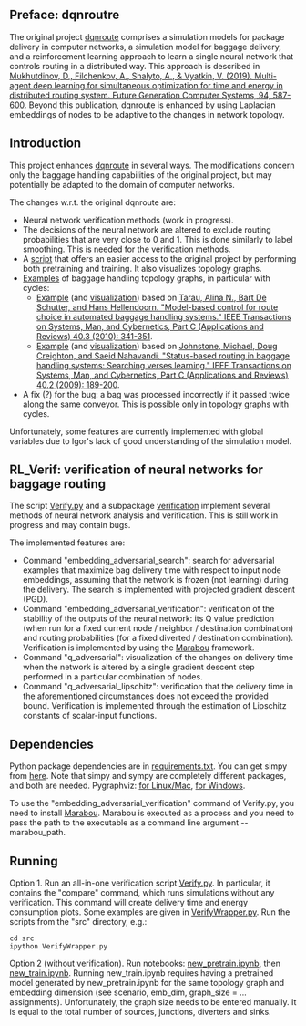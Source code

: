 ## Preface: dqnroutre

The original project [dqnroute](https://github.com/flyingleafe/dqnroute) comprises a simulation models for package delivery in computer networks, a simulation model for baggage delivery, and a reinforcement learning approach to learn a single neural network that controls routing in a distributed way. This approach is described in [Mukhutdinov, D., Filchenkov, A., Shalyto, A., & Vyatkin, V. (2019). Multi-agent deep learning for simultaneous optimization for time and energy in distributed routing system. Future Generation Computer Systems, 94, 587-600](https://www.sciencedirect.com/science/article/pii/S0167739X18309087?casa_token=3O7gKwF4KRAAAAAA:Ia9qKHkdtgvekRjrCL_M7U5jBFpIYCVPMUagJTf88lWfjJrv6D7zNkaJyYIPj9mculdSsbLXYhI). Beyond this publication, dqnroute is enhanced by using Laplacian embeddings of nodes to be adaptive to the changes in network topology.

## Introduction

This project enhances [dqnroute](https://github.com/flyingleafe/dqnroute) in several ways.
The modifications concern only the baggage handling capabilities of the original project, but may potentially be adapted to the domain of computer networks.

The changes w.r.t. the original dqnroute are:

* Neural network verification methods (work in progress).
* The decisions of the neural network are altered to exclude routing probabilities that are very close to 0 and 1. This is done similarly to label smoothing. This is needed for the verification methods.
* A [script](/src/Verify.py) that offers an easier access to the original project by performing both pretraining and training. It also visualizes topology graphs.
* [Examples](/launches/igor) of baggage handling topology graphs, in particular with cycles:
    * [Example](/launches/igor/tarau2010.yaml) (and [visualization](/launches/igor/ConveyorGraph-Tarau2010.pdf)) based on [Tarau, Alina N., Bart De Schutter, and Hans Hellendoorn. "Model-based control for route choice in automated baggage handling systems." IEEE Transactions on Systems, Man, and Cybernetics, Part C (Applications and Reviews) 40.3 (2010): 341-351](https://ieeexplore.ieee.org/abstract/document/5382550/).
    * [Example](/launches/igor/johnstone2010.yaml) (and [visualization](/launches/igor/ConveyorGraph-Johnstone2010.pdf)) based on [Johnstone, Michael, Doug Creighton, and Saeid Nahavandi. "Status-based routing in baggage handling systems: Searching verses learning." IEEE Transactions on Systems, Man, and Cybernetics, Part C (Applications and Reviews) 40.2 (2009): 189-200](https://ieeexplore.ieee.org/abstract/document/5357429/).
* A fix (?) for the bug: a bag was processed incorrectly if it passed twice along the same conveyor. This is possible only in topology graphs with cycles.

Unfortunately, some features are currently implemented with global variables due to Igor's lack of good understanding of the simulation model.

## RL_Verif: verification of neural networks for baggage routing

The script [Verify.py](/src/Verify.py) and a subpackage [verification](/src/dqnroute/verification) implement several methods of neural network analysis and verification. This is still work in progress and may contain bugs.

The implemented features are:

* Command "embedding_adversarial_search": search for adversarial examples that maximize bag delivery time with respect to input node embeddings, assuming that the network is frozen (not learning) during the delivery. The search is implemented with projected gradient descent (PGD).
* Command "embedding_adversarial_verification": verification of the stability of the outputs of the neural network: its Q value prediction (when run for a fixed current node / neighbor / destination combination) and routing probabilities (for a fixed diverted / destination combination). Verification is implemented by using the [Marabou](https://github.com/NeuralNetworkVerification/Marabou) framework.
* Command "q_adversarial": visualization of the changes on delivery time when the network is altered by a single gradient descent step performed in a particular combination of nodes.
* Command "q_adversarial_lipschitz": verification that the delivery time in the aforementioned circumstances does not exceed the provided bound. Verification is implemented through the estimation of Lipschitz constants of scalar-input functions.

## Dependencies

Python package dependencies are in [requirements.txt](/requirements.txt). You can get simpy from [here](https://pypi.org/project/simpy/). Note that simpy and sympy are completely different packages, and both are needed. Pygraphviz: [for Linux/Mac](https://anaconda.org/anaconda/pygraphviz), [for Windows](https://anaconda.org/alubbock/pygraphviz).

To use the "embedding_adversarial_verification" command of Verify.py, you need to install [Marabou](https://github.com/NeuralNetworkVerification/Marabou). Marabou is executed as a process and you need to pass the path to the executable as a command line argument --marabou_path.

## Running

Option 1. Run an all-in-one verification script [Verify.py](/src/Verify.py). In particular, it contains the "compare" command, which runs simulations without any verification. This command will create delivery time and energy consumption plots. Some examples are given in [VerifyWrapper.py](/src/VerifyWrapper.py). Run the scripts from the "src" directory, e.g.:
```console
cd src
ipython VerifyWrapper.py
```

Option 2 (without verification). Run notebooks: [new_pretrain.ipynb](/notebooks/new_pretrain.ipynb), then [new_train.ipynb](/notebooks/new_train.ipynb). Running new_train.ipynb requires having a pretrained model generated by new_pretrain.ipynb for the same topology graph and embedding dimension (see scenario, emb_dim, graph_size = ... assignments). Unfortunately, the graph size needs to be entered manually. It is equal to the total number of sources, junctions, diverters and sinks.
